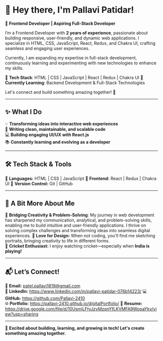 # 👋 Hey there, I'm Pallavi Patidar!  

🚀 **Frontend Developer | Aspiring Full-Stack Developer**

I’m a Frontend Developer with **2 years of experience**, passionate about building responsive, user-friendly, and dynamic web applications. I specialize in HTML, CSS, JavaScript, React, Redux, and Chakra UI, crafting seamless and engaging user experiences.

Currently, I am expanding my expertise in full-stack development, continuously learning and experimenting with new technologies to enhance my skills.

🔹 **Tech Stack**: HTML | CSS | JavaScript | React | Redux | Chakra UI
🔹 **Currently Learning**: Backend Development & Full-Stack Technologies

Let's connect and build something amazing together! 🚀

---

## ✨ **What I Do**  
💡 **Transforming ideas into interactive web experiences**  
📌 **Writing clean, maintainable, and scalable code**  
💻 **Building engaging UI/UX with React.js**  
📚 **Constantly learning and evolving as a developer**  

---

## 🛠 **Tech Stack & Tools**  
🔹 **Languages:** HTML | CSS | JavaScript
🔹 **Frontend:** React | Redux | Chakra UI
🔹 **Version Control:** Git | GitHub  

---

## 🌟 **A Bit More About Me**  
🎯 **Bridging Creativity & Problem-Solving**: My journey in web development has sharpened my communication, analytical, and problem-solving skills, enabling me to build intuitive and user-friendly applications. I thrive on solving complex challenges and transforming ideas into seamless digital experiences.
🎨 **Love for Design:** When not coding, you'll find me sketching portraits, bringing creativity to life in different forms.  
🏏 **Cricket Enthusiast:** I enjoy watching cricket—especially when **India is playing!**  

---

## 📬 **Let’s Connect!**  
📩 **Email:** patel.pallavi1819@gmail.com  
🔗 **LinkedIn:** https://www.linkedin.com/in/pallavi-patidar-076b14223/
💻 **GitHub:** https://github.com/Pallavi-2410  
🌐 **Portfolio:** https://pallavi-2410.github.io/digitalPortfolio/ 
📄 **Resume:** https://drive.google.com/file/d/10UsmjLFtyJzyMzqnYfLKVMFA9WopaYkv/view?usp=sharing

---

🚀 **Excited about building, learning, and growing in tech! Let's create something amazing together.**  
